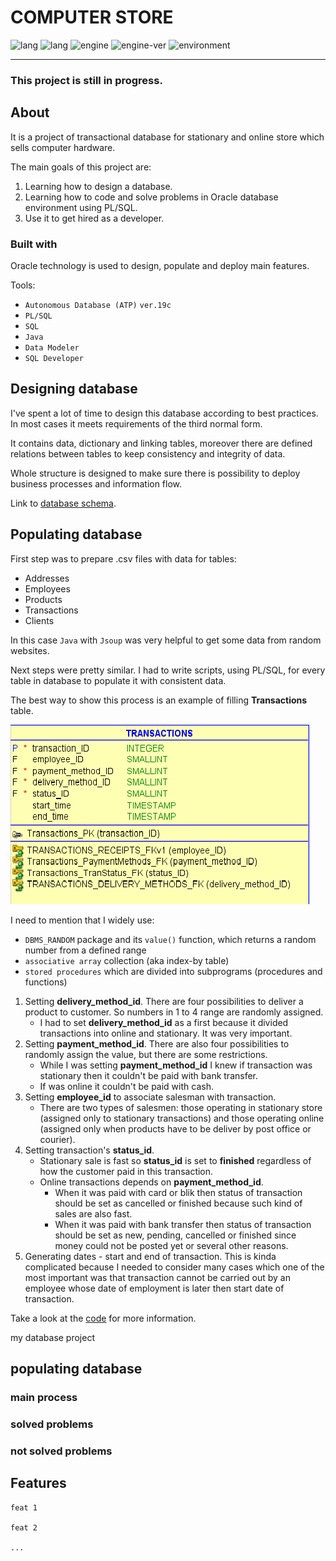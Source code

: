 # COMPUTER STORE

![lang](https://img.shields.io/static/v1?label=lang&message=PL/SQL&color=blue)
![lang](https://img.shields.io/static/v1?label=lang&message=SQL&color=blue)
![engine](https://img.shields.io/static/v1?label=engine&message=Oracle&color=green)
![engine-ver](https://img.shields.io/static/v1?label=version&message=19c&color=green)
![environment](https://img.shields.io/static/v1?label=env&message=cloud&color=red)

---

### This project is still in progress.

## About
    
  It is a project of transactional database for stationary and online store which sells computer hardware. 

  The main goals of this project are:

  1. Learning how to design a database.
  2. Learning how to code and solve problems in Oracle database environment using PL/SQL.
  3. Use it to get hired as a developer.

### Built with
    
  Oracle technology is used to design, populate and deploy main features.
    
  Tools:

  * `Autonomous Database (ATP)` `ver.19c` 
  * `PL/SQL`
  * `SQL`
  * `Java`
  * `Data Modeler`
  * `SQL Developer`
  
## Designing database

  I've spent a lot of time to design this database according to best practices. In most cases it meets requirements of the third normal form.

  It contains data, dictionary and linking tables, moreover there are defined relations between tables to keep consistency and integrity of data. 

  Whole structure is designed to make sure there is possibility to deploy business processes and information flow.

  Link to [database schema](https://pawelpuszka.github.io).

## Populating database

First step was to prepare .csv files with data for tables:
* Addresses
* Employees
* Products
* Transactions
* Clients
  
In this case `Java` with `Jsoup` was very helpful to get some data from random websites.
  
Next steps were pretty similar. I had to write scripts, using PL/SQL, for every table in database to populate it with consistent data.

The best way to show this process is an example of filling **Transactions** table.

![transactions](https://github.com/pawelpuszka/pawelpuszka.github.io/blob/f626cc0c104af520fa648c0d946f1c0d8f21af38/transactions_table.png)


I need to mention that I widely use:
* `DBMS_RANDOM` package and its `value()` function, which returns a random number from a defined range
* `associative array` collection (aka index-by table)
* `stored procedures` which are divided into subprograms (procedures and functions)

1. Setting **delivery_method_id**. There are four possibilities to deliver a product to customer. So numbers in 1 to 4 range are randomly assigned.
    * I had to set **delivery_method_id** as a first because it divided transactions into online and stationary. It was very important.
2. Setting **payment_method_id**. There are also four possibilities to randomly assign the value, but there are some restrictions.
    * While I was setting **payment_method_id** I knew if transaction was stationary then it couldn't be paid with bank transfer. 
    * If was online it couldn't be paid with cash.
3. Setting **employee_id** to associate salesman with transaction.
    * There are two types of salesmen: those operating in stationary store (assigned only to stationary transactions) and those operating online (assigned only when        products have to be deliver by post office or courier). 
4. Setting transaction's **status_id**. 
    * Stationary sale is fast so **status_id** is set to **finished** regardless of how the customer paid in this transaction.
    * Online transactions depends on **payment_method_id**.
        * When it was paid with card or blik then status of transaction should be set as cancelled or finished because such kind of sales are also fast.
        * When it was paid with bank transfer then status of transaction should be set as new, pending, cancelled or finished since money could not be posted yet or             several other reasons.
5. Generating dates - start and end of transaction. This is kinda complicated because I needed to consider many cases which one of the most important was that       transaction cannot be carried out by an employee whose date of employment is later then start date of transaction.

Take a look at the [code](https://github.com/pawelpuszka/ComputerStoreDatabase/blob/e1f8632ab00134c82cecb8099c6296f24ae98c3c/populating%20computer_store/transactions/script_add_data_to_transactions.sql) for more information.
 


my database project

## populating database
  
### main process
     
### solved problems
      
### not solved problems
      
## Features
  
    feat 1
      
    feat 2
      
    ...

